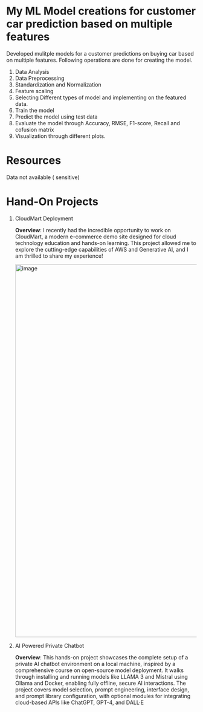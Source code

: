 # My ML Model creations for customer car prediction based on multiple features

Developed mulitple models for a customer predictions on buying car based on multiple features. Following operations are done for creating the model.
1. Data Analysis
2. Data Preprocessing
3. Standardization and Normalization
4. Feature scaling
5. Selecting Different types of model and implementing on the featured data.
6. Train the model
7. Predict the model using test data
8. Evaluate the model through Accuracy, RMSE, F1-score, Recall and cofusion matrix
9. Visualization through different plots.

# Resources

Data not available ( sensitive)

# Hand-On Projects
1. CloudMart Deployment
   
    **Overview**: I recently had the incredible opportunity to work on CloudMart, a modern e-commerce demo site designed for cloud technology education and hands-on learning. This project allowed me to explore the cutting-edge capabilities of AWS and Generative AI, and I am thrilled to share my experience!
   
   <img width="1892" height="986" alt="image" src="https://github.com/user-attachments/assets/92b6e946-bb4e-4a29-bf2c-6a85184553f3" />

3. AI Powered Private Chatbot
   
    **Overview**: This hands-on project showcases the complete setup of a private AI chatbot environment on a local machine, inspired by a comprehensive course on open-source model deployment. It walks through installing and running models like LLAMA 3 and Mistral using Ollama and Docker, enabling fully offline, secure AI interactions. The project covers model selection, prompt engineering, interface design, and prompt library configuration, with optional modules for integrating cloud-based APIs like ChatGPT, GPT-4, and DALL·E


